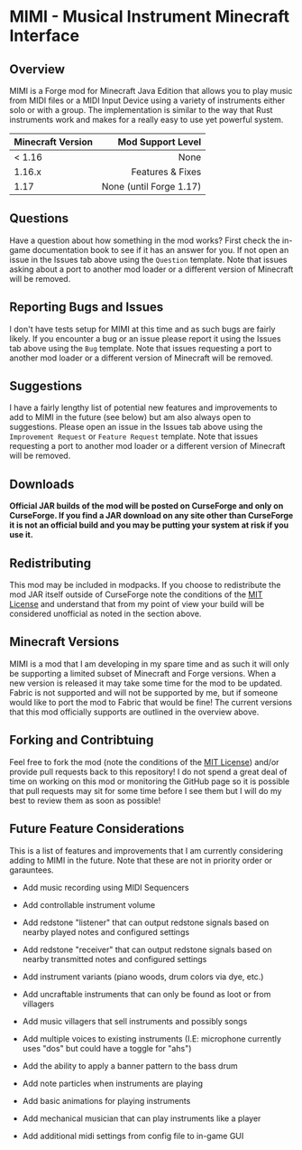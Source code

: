 # MIMI - Musical Instrument Minecraft Interface

## Overview
MIMI is a Forge mod for Minecraft Java Edition that allows you to play music from MIDI files or a MIDI Input Device using a variety of instruments either solo or with a group. The implementation is similar to the way that Rust instruments work and makes for a really easy to use yet powerful system.

| Minecraft Version |        Mod Support Level |
| -------------     |                    -----:|
| < 1.16            |                     None |
| 1.16.x            |         Features & Fixes |
| 1.17              |  None (until Forge 1.17) |

## Questions
Have a question about how something in the mod works? First check the in-game documentation book to see if it has an answer for you. If not open an issue in the Issues tab above using the `Question` template. Note that issues asking about a port to another mod loader or a different version of Minecraft will be removed.

## Reporting Bugs and Issues
I don't have tests setup for MIMI at this time and as such bugs are fairly likely. If you encounter a bug or an issue please report it using the Issues tab above using the `Bug` template. Note that issues requesting a port to another mod loader or a different version of Minecraft will be removed.

## Suggestions
I have a fairly lengthy list of potential new features and improvements to add to MIMI in the future (see below) but am also always open to suggestions. Please open an issue in the Issues tab above using the `Improvement Request` or `Feature Request` template. Note that issues requesting a port to another mod loader or a different version of Minecraft will be removed.

## Downloads
**Official JAR builds of the mod will be posted on CurseForge and only on CurseForge. If you find a JAR download on any site other than CurseForge it is not an official build and you may be putting your system at risk if you use it.**

## Redistributing
This mod may be included in modpacks. If you choose to redistribute the mod JAR itself outside of CurseForge note the conditions of the [MIT License](https://opensource.org/licenses/MIT) and understand that from my point of view your build will be considered unofficial as noted in the section above.

## Minecraft Versions
MIMI is a mod that I am developing in my spare time and as such it will only be supporting a limited subset of Minecraft and Forge versions. When a new version is released it may take some time for the mod to be updated. Fabric is not supported and will not be supported by me, but if someone would like to port the mod to Fabric that would be fine! The current versions that this mod officially supports are outlined in the overview above.

## Forking and Contribtuing
Feel free to fork the mod (note the conditions of the [MIT License](https://opensource.org/licenses/MIT)) and/or provide pull requests back to this repository! I do not spend a great deal of time on working on this mod or monitoring the GitHub page so it is possible that pull requests may sit for some time before I see them but I will do my best to review them as soon as possible!

## Future Feature Considerations
This is a list of features and improvements that I am currently considering adding to MIMI in the future. Note that these are not in priority order or garauntees.

- Add music recording using MIDI Sequencers

- Add controllable instrument volume

- Add redstone "listener" that can output redstone signals based on nearby played notes and configured settings

- Add redstone "receiver" that can output redstone signals based on nearby transmitted notes and configured settings

- Add instrument variants (piano woods, drum colors via dye, etc.)

- Add uncraftable instruments that can only be found as loot or from villagers

- Add music villagers that sell instruments and possibly songs

- Add multiple voices to existing instruments (I.E: microphone currently uses "dos" but could have a toggle for "ahs")

- Add the ability to apply a banner pattern to the bass drum

- Add note particles when instruments are playing

- Add basic animations for playing instruments

- Add mechanical musician that can play instruments like a player

- Add additional midi settings from config file to in-game GUI